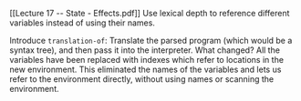 [[Lecture 17 -- State - Effects.pdf]]
Use lexical depth to reference different variables instead of using their names.

Introduce `translation-of`: Translate the parsed program (which would be a syntax tree), and then pass it into the interpreter. 
What changed?
All the variables have been replaced with indexes which refer to locations in the new environment.
This eliminated the names of the variables and lets us refer to the environment directly, without using names or scanning the environment. 
 